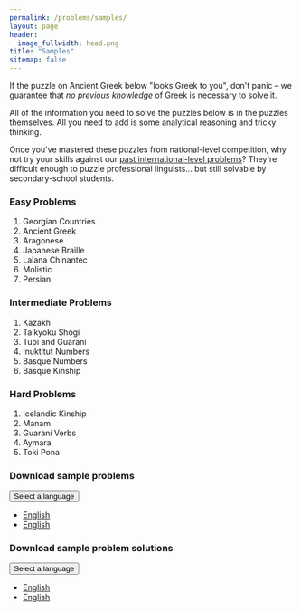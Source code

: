```yaml
---
permalink: /problems/samples/
layout: page
header:
  image_fullwidth: head.png
title: "Samples"
sitemap: false
---
```


If the puzzle on Ancient Greek below "looks Greek to you", don't panic – we guarantee that _no previous knowledge_ of Greek is necessary to solve it.

All of the information you need to solve the puzzles below is in the puzzles themselves. All you need to add is some analytical reasoning and tricky thinking.

Once you've mastered these puzzles from national-level competition, why not try your skills against our [past international-level problems](/problems/by_year/)? They're difficult enough to puzzle professional linguists... but still solvable by secondary-school students.

### Easy Problems
1. Georgian Countries
1. Ancient Greek
1. Aragonese
1. Japanese Braille
1. Lalana Chinantec
1. Molistic
1. Persian

### Intermediate Problems
1. Kazakh
1. Taikyoku Shōgi
1. Tupí and Guaraní
1. Inuktitut Numbers
1. Basque Numbers
1. Basque Kinship

### Hard Problems
1. Icelandic Kinship
1. Manam
1. Guaraní Verbs
1. Aymara
1. Toki Pona

### Download sample problems
<button href="#" data-dropdown="drop1" aria-controls="drop1" aria-expanded="false" class="button dropdown small">Select a language</button><br>
<ul id="drop1" data-dropdown-content class="f-dropdown" aria-hidden="true">
  <li><a href="/problems/samples/">English</a></li>
  <li><a href="/problems/samples/">English</a></li>
</ul>

### Download sample problem solutions
<button href="#" data-dropdown="drop1" aria-controls="drop1" aria-expanded="false" class="button dropdown small">Select a language</button><br>
<ul id="drop1" data-dropdown-content class="f-dropdown" aria-hidden="true">
  <li><a href="/problems/samples/">English</a></li>
  <li><a href="/problems/samples/">English</a></li>
</ul>